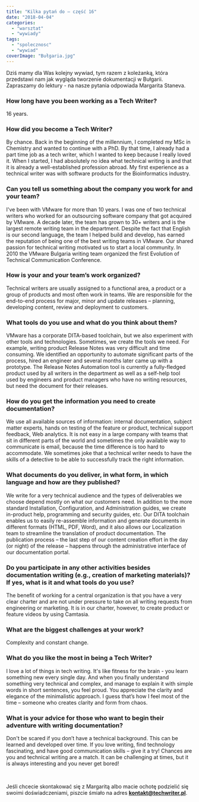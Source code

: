 ```yaml
---
title: "Kilka pytań do – część 16"
date: "2018-04-04"
categories: 
  - "warsztat"
  - "wywiady"
tags: 
  - "spolecznosc"
  - "wywiad"
coverImage: "Bułgaria.jpg"
---
```


Dziś mamy dla Was kolejny wywiad, tym razem z koleżanką, która przedstawi nam jak wygląda tworzenie dokumentacji w Bułgarii. Zapraszamy do lektury - na nasze pytania odpowiada Margarita Staneva.

### How long have you been working as a Tech Writer?

16 years.

### How did you become a Tech Writer?

By chance. Back in the beginning of the millennium, I completed my MSc in Chemistry and wanted to continue with a PhD. By that time, I already had a part time job as a tech writer, which I wanted to keep because I really loved it. When I started, I had absolutely no idea what technical writing is and that it is already a well-established profession abroad. My first experience as a technical writer was with software products for the Bioinformatics industry.

### Can you tell us something about the company you work for and your team?

I've been with VMware for more than 10 years. I was one of two technical writers who worked for an outsourcing software company that got acquired by VMware. A decade later, the team has grown to 30+ writers and is the largest remote writing team in the department. Despite the fact that English is our second language, the team I helped build and develop, has earned the reputation of being one of the best writing teams in VMware. Our shared passion for technical writing motivated us to start a local community. In 2010 the VMware Bulgaria writing team organized the first Evolution of Technical Communication Conference.

### How is your and your team’s work organized?

Technical writers are usually assigned to a functional area, a product or a group of products and most often work in teams. We are responsible for the end-to-end process for major, minor and update releases – planning, developing content, review and deployment to customers.

### What tools do you use and what do you think about them?

VMware has a corporate DITA-based toolchain, but we also experiment with other tools and technologies. Sometimes, we create the tools we need. For example, writing product Release Notes was very difficult and time consuming. We identified an opportunity to automate significant parts of the process, hired an engineer and several months later came up with a prototype. The Release Notes Automation tool is currently a fully-fledged product used by all writers in the department as well as a self-help tool used by engineers and product managers who have no writing resources, but need the document for their releases.

### How do you get the information you need to create documentation?

We use all available sources of information: internal documentation, subject matter experts, hands on testing of the feature or product, technical support feedback, Web analytics. It is not easy in a large company with teams that sit in different parts of the world and sometimes the only available way to communicate is email, because the time difference is too hard to accommodate. We sometimes joke that a technical writer needs to have the skills of a detective to be able to successfully track the right information.

### What documents do you deliver, in what form, in which language and how are they published?

We write for a very technical audience and the types of deliverables we choose depend mostly on what our customers need. In addition to the more standard Installation, Configuration, and Administration guides, we create in-product help, programming and security guides, etc. Our DITA toolchain enables us to easily re-assemble information and generate documents in different formats (HTML, PDF, Word), and it also allows our Localization team to streamline the translation of product documentation. The publication process – the last step of our content creation effort in the day (or night) of the release – happens through the administrative interface of our documentation portal.

### Do you participate in any other activities besides documentation writing (e.g., creation of marketing materials)? If yes, what is it and what tools do you use?

The benefit of working for a central organization is that you have a very clear charter and are not under pressure to take on all writing requests from engineering or marketing. It is in our charter, however, to create product or feature videos by using Camtasia.

### What are the biggest challenges at your work?

Complexity and constant change.

### What do you like the most in being a Tech Writer?

I love a lot of things in tech writing. It's like fitness for the brain - you learn something new every single day. And when you finally understand something very technical and complex, and manage to explain it with simple words in short sentences, you feel proud. You appreciate the clarity and elegance of the minimalistic approach. I guess that’s how I feel most of the time – someone who creates clarity and form from chaos.

### What is your advice for those who want to begin their adventure with writing documentation?

Don't be scared if you don’t have a technical background. This can be learned and developed over time. If you love writing, find technology fascinating, and have good communication skills – give it a try! Chances are you and technical writing are a match. It can be challenging at times, but it is always interesting and you never get bored!

 

Jeśli chcecie skontakować się z Margaritą albo macie ochotę podzielić się swoimi doświadczeniami, piszcie śmiało na adres [**kontakt@techwriter.pl**](mailto:kontakt@techwriter.pl).
